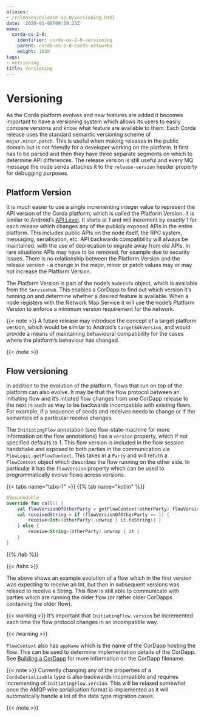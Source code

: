 ```yaml
---
aliases:
- /releases/release-V2.0/versioning.html
date: '2020-01-08T09:59:25Z'
menu:
  corda-os-2-0:
    identifier: corda-os-2-0-versioning
    parent: corda-os-2-0-corda-networks
    weight: 1030
tags:
- versioning
title: Versioning
---
```



# Versioning

As the Corda platform evolves and new features are added it becomes important to have a versioning system which allows
its users to easily compare versions and know what feature are available to them. Each Corda release uses the standard
semantic versioning scheme of `major.minor.patch`. This is useful when making releases in the public domain but is not
friendly for a developer working on the platform. It first has to be parsed and then they have three separate segments on
which to determine API differences. The release version is still useful and every MQ message the node sends attaches it
to the `release-version` header property for debugging purposes.


## Platform Version

It is much easier to use a single incrementing integer value to represent the API version of the Corda platform, which
is called the Platform Version. It is similar to Android’s [API Level](https://developer.android.com/guide/topics/manifest/uses-sdk-element.html).
It starts at 1 and will increment by exactly 1 for each release which changes any of the publicly exposed APIs in the
entire platform. This includes public APIs on the node itself, the RPC system, messaging, serialisation, etc. API backwards
compatibility will always be maintained, with the use of deprecation to migrate away from old APIs. In rare situations
APIs may have to be removed, for example due to security issues. There is no relationship between the Platform Version
and the release version - a change in the major, minor or patch values may or may not increase the Platform Version.

The Platform Version is part of the node’s `NodeInfo` object, which is available from the `ServiceHub`. This enables
a CorDapp to find out which version it’s running on and determine whether a desired feature is available. When a node
registers with the Network Map Service it will use the node’s Platform Version to enforce a minimum version requirement
for the network.

{{< note >}}
A future release may introduce the concept of a target platform version, which would be similar to Android’s
`targetSdkVersion`, and would provide a means of maintaining behavioural compatibility for the cases where the
platform’s behaviour has changed.

{{< /note >}}

## Flow versioning

In addition to the evolution of the platform, flows that run on top of the platform can also evolve. It may be that the
flow protocol between an initiating flow and it’s intiated flow changes from one CorDapp release to the next in such as
way to be backwards incompatible with existing flows. For example, if a sequence of sends and receives needs to change
or if the semantics of a particular receive changes.

The `InitiatingFlow` annotation (see flow-state-machine for more information on the flow annotations) has a `version`
property, which if not specified defaults to 1. This flow version is included in the flow session handshake and exposed
to both parties in the communication via `FlowLogic.getFlowContext`. This takes in a `Party` and will return a
`FlowContext` object which describes the flow running on the other side. In particular it has the `flowVersion` property
which can be used to programmatically evolve flows across versions.

{{< tabs name="tabs-1" >}}
{{% tab name="kotlin" %}}
```kotlin
@Suspendable
override fun call() {
    val flowVersionOfOtherParty = getFlowContext(otherParty).flowVersion
    val receivedString = if (flowVersionOfOtherParty == 1) {
        receive<Int>(otherParty).unwrap { it.toString() }
    } else {
        receive<String>(otherParty).unwrap { it }
    }
}
```
{{% /tab %}}

{{< /tabs >}}

The above shows an example evolution of a flow which in the first version was expecting to receive an Int, but then
in subsequent versions was relaxed to receive a String. This flow is still able to communicate with parties which are
running the older flow (or rather older CorDapps containing the older flow).


{{< warning >}}
It’s important that `InitiatingFlow.version` be incremented each time the flow protocol changes in an
incompatible way.

{{< /warning >}}


`FlowContext` also has `appName` which is the name of the CorDapp hosting the flow. This can be used to determine
implementation details of the CorDapp. See [Building a CorDapp](cordapp-build-systems.md) for more information on the CorDapp filename.

{{< note >}}
Currently changing any of the properties of a `CordaSerializable` type is also backwards incompatible and
requires incrementing of `InitiatingFlow.version`. This will be relaxed somewhat once the AMQP wire serialisation
format is implemented as it will automatically handle a lot of the data type migration cases.

{{< /note >}}
